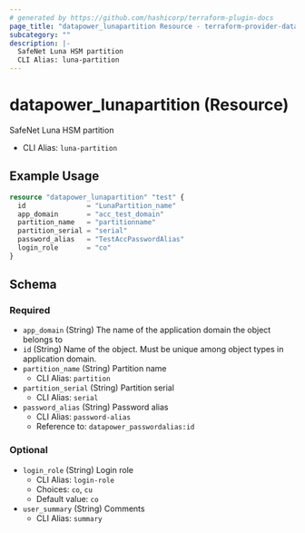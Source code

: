 ```yaml
---
# generated by https://github.com/hashicorp/terraform-plugin-docs
page_title: "datapower_lunapartition Resource - terraform-provider-datapower"
subcategory: ""
description: |-
  SafeNet Luna HSM partition
  CLI Alias: luna-partition
---
```


# datapower_lunapartition (Resource)

SafeNet Luna HSM partition
  - CLI Alias: `luna-partition`

## Example Usage

```terraform
resource "datapower_lunapartition" "test" {
  id               = "LunaPartition_name"
  app_domain       = "acc_test_domain"
  partition_name   = "partitionname"
  partition_serial = "serial"
  password_alias   = "TestAccPasswordAlias"
  login_role       = "co"
}
```

<!-- schema generated by tfplugindocs -->
## Schema

### Required

- `app_domain` (String) The name of the application domain the object belongs to
- `id` (String) Name of the object. Must be unique among object types in application domain.
- `partition_name` (String) Partition name
  - CLI Alias: `partition`
- `partition_serial` (String) Partition serial
  - CLI Alias: `serial`
- `password_alias` (String) Password alias
  - CLI Alias: `password-alias`
  - Reference to: `datapower_passwordalias:id`

### Optional

- `login_role` (String) Login role
  - CLI Alias: `login-role`
  - Choices: `co`, `cu`
  - Default value: `co`
- `user_summary` (String) Comments
  - CLI Alias: `summary`
